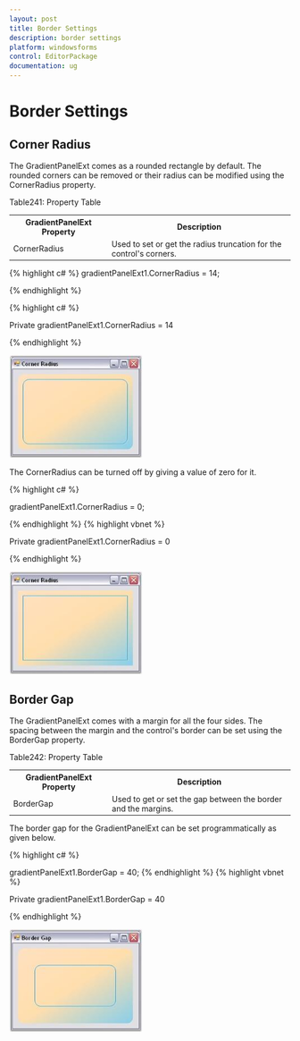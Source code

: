 ```yaml
---
layout: post
title: Border Settings
description: border settings
platform: windowsforms
control: EditorPackage 
documentation: ug
---
```

# Border Settings

## Corner Radius 

The GradientPanelExt comes as a rounded rectangle by default. The rounded corners can be removed or their radius can be modified using the CornerRadius property.

Table241: Property Table

<table>
<tr>
<th>
GradientPanelExt Property</th><th>
Description</th></tr>
<tr>
<td>
CornerRadius</td><td>
Used to set or get the radius truncation for the control's corners.</td></tr>
</table>





{% highlight c# %}
gradientPanelExt1.CornerRadius = 14;

{% endhighlight  %}


{% highlight c# %}


Private gradientPanelExt1.CornerRadius = 14

{% endhighlight  %}

![](GradientPanelExt_images/Overview_img388.jpeg)



The CornerRadius can be turned off by giving a value of zero for it.



{% highlight c# %}

gradientPanelExt1.CornerRadius = 0;


{% endhighlight  %}
{% highlight vbnet %}




Private gradientPanelExt1.CornerRadius = 0

{% endhighlight  %}

![](GradientPanelExt_images/Overview_img389.jpeg)



## Border Gap

The GradientPanelExt comes with a margin for all the four sides. The spacing between the margin and the control's border can be set using the BorderGap property.

Table242: Property Table

<table>
<tr>
<th>
GradientPanelExt Property</th><th>
Description</th></tr>
<tr>
<td>
BorderGap</td><td>
Used to get or set the gap between the border and the margins.</td></tr>
</table>


The border gap for the GradientPanelExt can be set programmatically as given below.



{% highlight c# %}

gradientPanelExt1.BorderGap = 40;
{% endhighlight  %}
{% highlight vbnet %}






Private gradientPanelExt1.BorderGap = 40

{% endhighlight  %}

![](GradientPanelExt_images/Overview_img390.jpeg)


